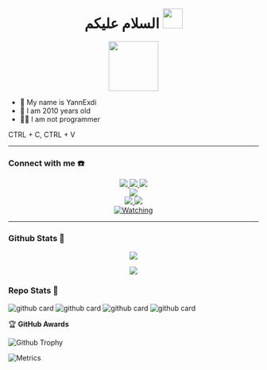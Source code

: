 <h1 align="center">السلام عليكم <img src="https://user-images.githubusercontent.com/1303154/88677602-1635ba80-d120-11ea-84d8-d263ba5fc3c0.gif" width="40px" alt=""><br></h1>
<p align="center">
  <img src="[https://www.99updates.id/wp-content/uploads/2022/07/anime-sad-im-happy.jpg]" height=100 />
</p>

<p align="center">

- 👤 My name is YannExdi
- 💌 I am 2010 years old 
- 👨‍💻 I am not programmer

CTRL + C, CTRL + V

</p>

------
### Connect with me ☎️
<p align="center">
  <a href="https://instagram.com/ynnn1945"><img src="https://img.shields.io/badge/Instagram-E4405F?style=for-the-badge&logo=instagram&logoColor=white"/> 
  <a href="https://www.facebook.com/fathian.firmansyah.5"><img src="https://img.shields.io/badge/Facebook-%234267B2.svg?&style=for-the-badge&logo=facebook&logoColor=white" />
  <a href="https://t.me/YannExdi"><img src="https://img.shields.io/badge/Telegram-%230088cc.svg?&style=for-the-badge&logo=telegram&logoColor=white" /> <br>
  <a href="https://youtube.com/@yann1945"><img src="https://img.shields.io/badge/YouTube-Zeeone Ofc-ff0000?style=for-the-badge&logo=youtube&logoColor=ff0000&link=https://youtube.com/c/yannexdi" /><br>
  <a name=ZeeoneOfc&label=VIEWS&style=flat-square&color=orange" />
  <a href="https://github.com/yann1945"><img src="https://img.shields.io/badge/-GitHub-black?style=flat-square&logo=github" /> 
  <a href="https://www.youtube.com/channel/@yannexdi"><img src="[https://img.shields.io/youtube/channel/subscribers/UCcAE32X2VLeTVNW6UlhS38Q?style=social]" /> <br>
  <a href="https://komarev.com/ghpvc/?username=yann1945&color=blue&style=flat-square&label=Profile+Views"><img title="Watching" src="https://komarev.com/ghpvc/?username=yann1945&color=green&style=flat-square&label=Profile+View"></a>
</p>
</p>


------

### Github Stats 🚀

<p align="center"><a href="https://github.com/zeeoneofficial"><img src="https://github-readme-stats.vercel.app/api?username=zeeoneofficial&show_icons=true&theme=radical"></a></p>
<p align="center"><a href="https://github.com/zeeoneofficial"><img src="https://github-readme-stats.vercel.app/api/top-langs/?username=zeeoneofficial&theme=radical&layout=compact"></a></p> 

### Repo Stats 🔭
![github card](https://github-readme-stats.vercel.app/api/pin/?username=zeeoneofficial&repo=Alphabot-Md&theme=dark)
![github card](https://github-readme-stats.vercel.app/api/pin/?username=zeeoneofficial&repo=my-rest-api&theme=nightowl)
![github card](https://github-readme-stats.vercel.app/api/pin/?username=zeeoneofficial&repo=Haruka-Md&theme=dark)
![github card](https://github-readme-stats.vercel.app/api/pin/?username=zeeoneofficial&repo=zeeoneofficial&theme=nightowl)

<summary>&#127942 <b>GitHub Awards</b>
</summary>

![Github Trophy](https://github-profile-trophy.vercel.app/?username=yann1945)

![Metrics](https://metrics.lecoq.io/yann1945?template=classic&base=header%2C%20activity%2C%20community%2C%20repositories%2C%20metadata&base.indepth=false&base.hireable=false&base.skip=false&config.timezone=Asia%2FJakarta)

